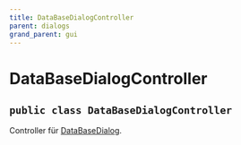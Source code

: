 ```yaml
---
title: DataBaseDialogController
parent: dialogs
grand_parent: gui
---
```


# DataBaseDialogController


## `public class DataBaseDialogController`

Controller für [DataBaseDialog](DataBaseDialog.md).
